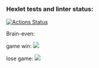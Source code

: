 ### Hexlet tests and linter status:
[![Actions Status](https://github.com/forswear/frontend-project-44/actions/workflows/hexlet-check.yml/badge.svg)](https://github.com/forswear/frontend-project-44/actions)

Brain-even:

game win: <a href="https://asciinema.org/a/azzpllBsI7hstIAcVTe9lZIyE" target="_blank"><img src="https://asciinema.org/a/azzpllBsI7hstIAcVTe9lZIyE.svg" /></a>

lose game: <a href="https://asciinema.org/a/2YdMmeWm3Q605sAd5Phnp5L4j" target="_blank"><img src="https://asciinema.org/a/2YdMmeWm3Q605sAd5Phnp5L4j.svg" /></a>
